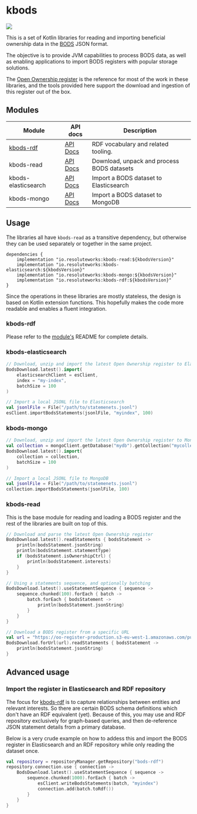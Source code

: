 # kbods

[![](https://img.shields.io/github/v/release/cosmin-marginean/kbods?display_name=tag)](https://github.com/cosmin-marginean/kbods/releases)

This is a set of Kotlin libraries for reading and importing beneficial ownership data
in the [BODS](https://standard.openownership.org) JSON format.

The objective is to provide JVM capabilities to process BODS data, as well as enabling applications to import BODS registers with
popular storage solutions.

The [Open Ownership register](https://register.openownership.org/download) is the reference for most of the work in these libraries, and
the tools provided here support the download and ingestion of this register out of the box.

## Modules

| Module | API docs | Description|
| --- | --- | --- |
| [kbods-rdf](kbods-rdf) | [API Docs](https://cosmin-marginean.github.io/kbods/dokka/kbods-rdf) | RDF vocabulary and related tooling. |
| kbods-read | [API Docs](https://cosmin-marginean.github.io/kbods/dokka/kbods-read) | Download, unpack and process BODS datasets |
| kbods-elasticsearch | [API Docs](https://cosmin-marginean.github.io/kbods/dokka/kbods-elasticsearch) | Import a BODS dataset to Elasticsearch |
| kbods-mongo | [API Docs](https://cosmin-marginean.github.io/kbods/dokka/kbods-mongo) | Import a BODS dataset to MongoDB |

## Usage

The libraries all have `kbods-read` as a transitive dependency, but otherwise they can be used separately or together in the same project.

```shell
dependencies {
    implementation "io.resoluteworks:kbods-read:${kbodsVersion}"
    implementation "io.resoluteworks:kbods-elasticsearch:${kbodsVersion}"
    implementation "io.resoluteworks:kbods-mongo:${kbodsVersion}"
    implementation "io.resoluteworks:kbods-rdf:${kbodsVersion}"
}
```

Since the operations in these libraries are mostly stateless, the design is based on Kotlin extension functions. This
hopefully makes the code more readable and enables a fluent integration.  

### kbods-rdf
Please refer to the [module's](kbods-rdf) README for complete details.

### kbods-elasticsearch
```kotlin
// Download, unzip and import the latest Open Ownership register to Elasticsearch
BodsDownload.latest().import(
    elasticsearchClient = esClient,
    index = "my-index",
    batchSize = 100
)

// Import a local JSONL file to Elasticsearch
val jsonlFile = File("/path/to/statemenets.jsonl")
esClient.importBodsStatements(jsonlFile, "myindex", 100)
```

### kbods-mongo
```kotlin
// Download, unzip and import the latest Open Ownership register to MongoDB
val collection = mongoClient.getDatabase("mydb").getCollection("mycollection")
BodsDownload.latest().import(
    collection = collection,
    batchSize = 100
)

// Import a local JSONL file to MongoDB
val jsonlFile = File("/path/to/statemenets.jsonl")
collection.importBodsStatements(jsonlFile, 100)
```

### kbods-read
This is the base module for reading and loading a BODS register and the rest of the libraries
are built on top of this.

```kotlin
// Download and parse the latest Open Ownership register
BodsDownload.latest().readStatements { bodsStatement ->
    println(bodsStatement.jsonString)
    println(bodsStatement.statementType)
    if (bodsStatement.isOwnershipCtrl) {
        println(bodsStatement.interests)
    }
}

// Using a statements sequence, and optionally batching
BodsDownload.latest().useStatementSequence { sequence ->
    sequence.chunked(100).forEach { batch ->
        batch.forEach { bodsStatement ->
            println(bodsStatement.jsonString)
        }
    }
}

// Download a BODS register from a specific URL
val url = "https://oo-register-production.s3-eu-west-1.amazonaws.com/public/exports/statements.2023-02-01T14:23:22Z.jsonl.gz"
BodsDownload.forUrl(url).readStatements { bodsStatement ->
    println(bodsStatement.jsonString)
}
```

## Advanced usage
### Import the register in Elasticsearch and RDF repository
The focus for [kbods-rdf](kbods-rdf) is to capture relationships between entities and relevant interests.
So there are certain BODS schema definitions which don't have an RDF equivalent (yet).
Because of this, you may use and RDF repository exclusively for graph-based queries, and then
de-reference JSON statement details from a primary database.

Below is a very crude example on how to addess this and import the BODS register in Elasticsearch
and an RDF repository while only reading the dataset once.

```kotlin
val repository = repositoryManager.getRepository("bods-rdf")
repository.connection.use { connection ->
    BodsDownload.latest().useStatementSequence { sequence ->
        sequence.chunked(1000).forEach { batch ->
            esClient.writeBodsStatements(batch, "myindex")
            connection.add(batch.toRdf())
        }
    }
}
```
